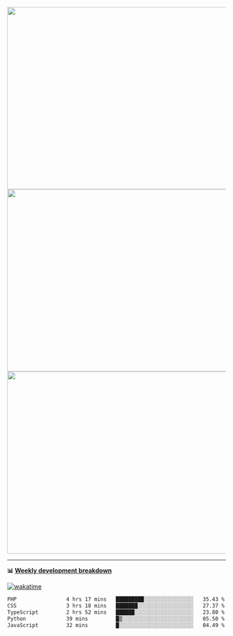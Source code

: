 <p float="left" align="middle"><img src="https://user-images.githubusercontent.com/56089155/195064669-12bd89bb-53c9-44b1-9fd8-993f93f585e1.png" width="600px" height="420px">
<img src="https://user-images.githubusercontent.com/56089155/195064706-c37aa3c8-f669-46c9-abba-1eadcbb910c5.png" width="600px" height="420px">
<img src="https://user-images.githubusercontent.com/56089155/195064753-0de674c7-4fc7-4831-a8a5-402e19cc77be.png" width="600px" height="420px"></p>

<hr />

**📊 [Weekly development breakdown](https://wakatime.com/@Ari24)**

[![wakatime](https://wakatime.com/badge/user/ca34c016-707f-4382-84cf-1823913a1423.svg)](https://wakatime.com/@ca34c016-707f-4382-84cf-1823913a1423)

<!--START_SECTION:waka-->

```txt
PHP                4 hrs 17 mins   █████████░░░░░░░░░░░░░░░░   35.43 %
CSS                3 hrs 18 mins   ███████░░░░░░░░░░░░░░░░░░   27.37 %
TypeScript         2 hrs 52 mins   ██████░░░░░░░░░░░░░░░░░░░   23.80 %
Python             39 mins         █▒░░░░░░░░░░░░░░░░░░░░░░░   05.50 %
JavaScript         32 mins         █░░░░░░░░░░░░░░░░░░░░░░░░   04.49 %
```

<!--END_SECTION:waka-->
